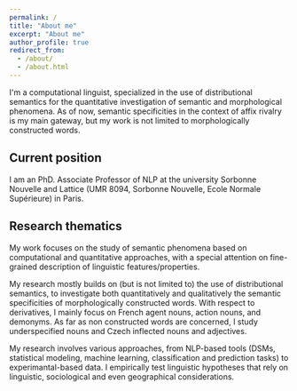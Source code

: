 ```yaml
---
permalink: /
title: "About me"
excerpt: "About me"
author_profile: true
redirect_from: 
  - /about/
  - /about.html
---
```

	
I'm a computational linguist, specialized in the use of distributional semantics for the quantitative investigation of semantic and morphological phenomena. As of now, semantic specificities in the context of affix rivalry is my main gateway, but my work is not limited to morphologically constructed words.

Current position
------

I am an PhD. Associate Professor of NLP at the university Sorbonne Nouvelle and Lattice (UMR 8094, Sorbonne Nouvelle, Ecole Normale Supérieure) in Paris.


Research thematics
------

My work focuses on the study of semantic phenomena based on computational and quantitative approaches, with a special attention on fine-grained description of linguistic features/properties.

My research mostly builds on (but is not limited to) the use of distributional semantics, to investigate both quantitatively and qualitatively the semantic specificities of morphologically constructed words. With respect to derivatives, I mainly focus on French agent nouns, action nouns, and demonyms. As far as non constructed words are concerned, I study underspecified nouns and Czech inflected nouns and adjectives.

My research involves various approaches, from NLP-based tools (DSMs, 
statistical modeling, machine learning, classification and prediction tasks) to 
experimantal-based data. I empirically test linguistic hypotheses that 
rely on linguistic, sociological and even 
geographical considerations.
